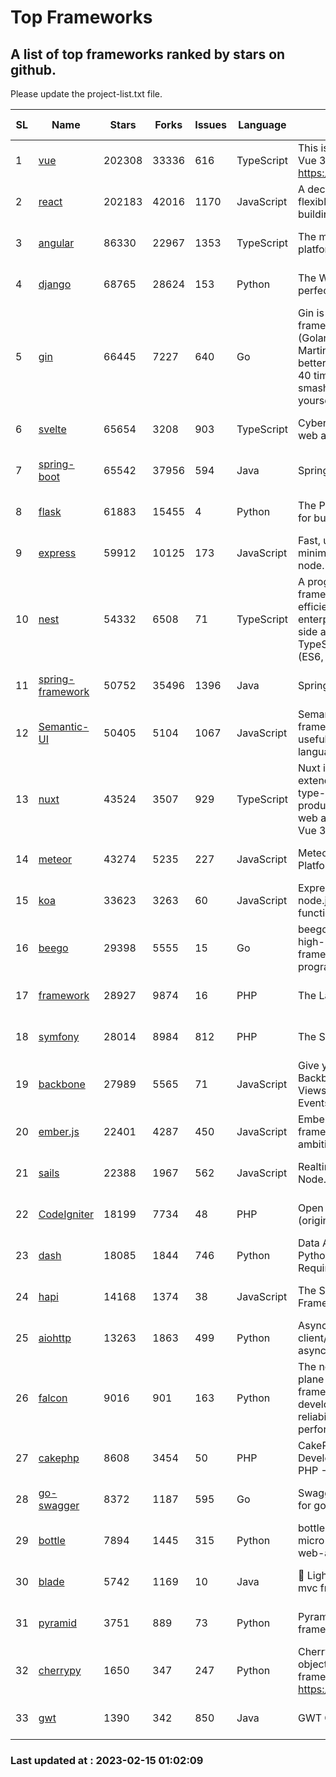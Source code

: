 # Top Frameworks
## A list of top frameworks ranked by stars on github.  
Please update the project-list.txt file.

| SL| Name  | Stars| Forks| Issues | Language | Description | Last Commit |
| --| ------| -----| ---- | ------ | -------- | ----------- | ----------- |
| 1 | [vue](https://github.com/vuejs/vue) | 202308 | 33336 | 616 | TypeScript | This is the repo for Vue 2. For Vue 3, go to https://github.com/vuejs/core | 2023-02-04 18:16:38 |
| 2 | [react](https://github.com/facebook/react) | 202183 | 42016 | 1170 | JavaScript | A declarative, efficient, and flexible JavaScript library for building user interfaces. | 2023-02-13 20:47:42 |
| 3 | [angular](https://github.com/angular/angular) | 86330 | 22967 | 1353 | TypeScript | The modern web developer’s platform | 2023-02-14 19:25:23 |
| 4 | [django](https://github.com/django/django) | 68765 | 28624 | 153 | Python | The Web framework for perfectionists with deadlines. | 2023-02-14 18:51:21 |
| 5 | [gin](https://github.com/gin-gonic/gin) | 66445 | 7227 | 640 | Go | Gin is a HTTP web framework written in Go (Golang). It features a Martini-like API with much better performance -- up to 40 times faster. If you need smashing performance, get yourself some Gin. | 2023-02-14 02:59:36 |
| 6 | [svelte](https://github.com/sveltejs/svelte) | 65654 | 3208 | 903 | TypeScript | Cybernetically enhanced web apps | 2023-02-14 18:36:48 |
| 7 | [spring-boot](https://github.com/spring-projects/spring-boot) | 65542 | 37956 | 594 | Java | Spring Boot | 2023-02-14 21:20:35 |
| 8 | [flask](https://github.com/pallets/flask) | 61883 | 15455 | 4 | Python | The Python micro framework for building web applications. | 2023-02-10 23:07:24 |
| 9 | [express](https://github.com/expressjs/express) | 59912 | 10125 | 173 | JavaScript | Fast, unopinionated, minimalist web framework for node. | 2022-11-02 01:13:10 |
| 10 | [nest](https://github.com/nestjs/nest) | 54332 | 6508 | 71 | TypeScript | A progressive Node.js framework for building efficient, scalable, and enterprise-grade server-side applications on top of TypeScript & JavaScript (ES6, ES7, ES8) 🚀 | 2023-02-14 10:19:36 |
| 11 | [spring-framework](https://github.com/spring-projects/spring-framework) | 50752 | 35496 | 1396 | Java | Spring Framework | 2023-02-14 20:13:15 |
| 12 | [Semantic-UI](https://github.com/Semantic-Org/Semantic-UI) | 50405 | 5104 | 1067 | JavaScript | Semantic is a UI component framework based around useful principles from natural language. | 2023-01-11 17:05:32 |
| 13 | [nuxt](https://github.com/nuxt/nuxt) | 43524 | 3507 | 929 | TypeScript | Nuxt is an intuitive and extendable way to create type-safe, performant and production-grade full-stack web apps and websites with Vue 3. | 2023-02-14 22:22:53 |
| 14 | [meteor](https://github.com/meteor/meteor) | 43274 | 5235 | 227 | JavaScript | Meteor, the JavaScript App Platform | 2023-02-10 21:00:16 |
| 15 | [koa](https://github.com/koajs/koa) | 33623 | 3263 | 60 | JavaScript | Expressive middleware for node.js using ES2017 async functions | 2023-01-02 06:55:07 |
| 16 | [beego](https://github.com/beego/beego) | 29398 | 5555 | 15 | Go | beego is an open-source, high-performance web framework for the Go programming language. | 2023-02-07 02:33:55 |
| 17 | [framework](https://github.com/laravel/framework) | 28927 | 9874 | 16 | PHP | The Laravel Framework. | 2023-02-14 19:10:24 |
| 18 | [symfony](https://github.com/symfony/symfony) | 28014 | 8984 | 812 | PHP | The Symfony PHP framework | 2023-02-14 13:28:48 |
| 19 | [backbone](https://github.com/jashkenas/backbone) | 27989 | 5565 | 71 | JavaScript | Give your JS App some Backbone with Models, Views, Collections, and Events | 2023-01-04 11:09:21 |
| 20 | [ember.js](https://github.com/emberjs/ember.js) | 22401 | 4287 | 450 | JavaScript | Ember.js - A JavaScript framework for creating ambitious web applications | 2023-02-14 23:36:12 |
| 21 | [sails](https://github.com/balderdashy/sails) | 22388 | 1967 | 562 | JavaScript | Realtime MVC Framework for Node.js | 2023-01-20 21:22:40 |
| 22 | [CodeIgniter](https://github.com/bcit-ci/CodeIgniter) | 18199 | 7734 | 48 | PHP | Open Source PHP Framework (originally from EllisLab) | 2023-01-26 22:11:27 |
| 23 | [dash](https://github.com/plotly/dash) | 18085 | 1844 | 746 | Python | Data Apps & Dashboards for Python. No JavaScript Required. | 2023-02-14 14:05:24 |
| 24 | [hapi](https://github.com/hapijs/hapi) | 14168 | 1374 | 38 | JavaScript | The Simple, Secure Framework Developers Trust | 2023-02-14 06:09:32 |
| 25 | [aiohttp](https://github.com/aio-libs/aiohttp) | 13263 | 1863 | 499 | Python | Asynchronous HTTP client/server framework for asyncio and Python | 2023-02-12 20:26:31 |
| 26 | [falcon](https://github.com/falconry/falcon) | 9016 | 901 | 163 | Python | The no-magic web data plane API and microservices framework for Python developers, with a focus on reliability, correctness, and performance at scale. | 2023-01-18 20:42:26 |
| 27 | [cakephp](https://github.com/cakephp/cakephp) | 8608 | 3454 | 50 | PHP | CakePHP: The Rapid Development Framework for PHP - Official Repository | 2023-02-11 01:01:55 |
| 28 | [go-swagger](https://github.com/go-swagger/go-swagger) | 8372 | 1187 | 595 | Go | Swagger 2.0 implementation for go | 2023-02-04 17:37:23 |
| 29 | [bottle](https://github.com/bottlepy/bottle) | 7894 | 1445 | 315 | Python | bottle.py is a fast and simple micro-framework for python web-applications. | 2022-09-05 15:24:52 |
| 30 | [blade](https://github.com/lets-blade/blade) | 5742 | 1169 | 10 | Java | :rocket: Lightning fast and elegant mvc framework for Java8 | 2022-05-10 12:38:06 |
| 31 | [pyramid](https://github.com/Pylons/pyramid) | 3751 | 889 | 73 | Python | Pyramid - A Python web framework | 2023-01-30 04:56:42 |
| 32 | [cherrypy](https://github.com/cherrypy/cherrypy) | 1650 | 347 | 247 | Python | CherryPy is a pythonic, object-oriented HTTP framework.      https://cherrypy.dev | 2023-01-09 16:26:47 |
| 33 | [gwt](https://github.com/gwtproject/gwt) | 1390 | 342 | 850 | Java | GWT Open Source Project | 2023-01-12 13:59:04 |

### Last updated at : 2023-02-15 01:02:09
